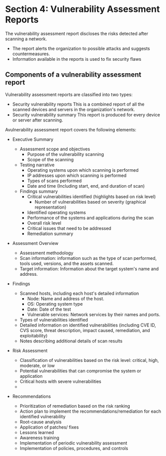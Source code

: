 
# Section 4: Vulnerability Assessment Reports
The vulnerability assessment report discloses the risks detected after scanning a network. 
- The report alerts the organization to possible attacks and suggests countermeasures.
- Information available in the reports is used to fix security flaws

## Components of a vulnerability assessment report
Vulnerability assessment reports are classified into two types:
- Security vulnerability reports
   This is a combined report of all the scanned devices and servers in the organization's network.
- Security vulnerability summary
   This report is produced for every device or server after scanning.

Avulnerability assessment report covers the following elements:
- Executive Summary
	- Assessment scope and objectives
		- Purpose of the vulnerability scanning
		- Scope of the scanning
	- Testing narrative 
		- Operating systems upon which scanning is performed
		- IP addresses upon which scanning is performed
		- Types of scans performed
		- Date and time (Including start, end, and duration of scan)
	- Findings summary
		- Critical vulnerabilities identified (highlights based on risk level)
			- Number of vulnerabilities based on severity (graphical representation)
		- Identified operating systems
		- Performance of the systems and applications during the scan
		- Overall risk level
		- Critical issues that need to be addressed
		- Remediation summary

- Assessment Overview
	- Assessment methodology
	- Scan information: information such as the type of scan performed, tools used, versions, and the assets scanned.
	- Target information: Information about the target system's name and address.

- Findings
	- Scanned hosts, including each host's detailed information
		- Node: Name and address of the host.
		-  OS: Operating system type
		- Date: Date of the test
		- Vulnerable services: Network services by their names and ports.
	- Types of vulnerabilities identified
	- Detailed information on identified vulnerabilities (including CVE ID, CVS score, threat description, impact caused, remediation, and exploitability)
	- Notes describing additional details of scan results

- Risk Assessment
	- Classification of vulnerabilities based on the risk level: critical, high, moderate, or low 
	- Potential vulnerabilities that can compromise the system or application
	- Critical hosts with severe vulnerabilities 
	- 

- Recommendations
	- Prioritization of remediation based on the risk ranking
	- Action plan to implement the recommendations/remediation for each identified vulnerability
	- Root-cause analysis
	- Application of patches/ fixes
	- Lessons learned
	- Awareness training
	- Implementation of periodic vulnerability assessment
	- Implementation of policies, procedures, and controls
